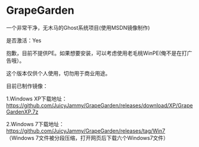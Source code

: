 # GrapeGarden
一个非常干净，无木马的Ghost系统项目(使用MSDN镜像制作)




是否激活：Yes





抱歉，目前不提供PE。如果想要安装，可以考虑使用老毛桃WinPE(俺不是在打广告哦）。




这个版本仅供个人使用，切勿用于商业用途。



目前已制作镜像：



1.Windows XP下载地址：https://github.com/JuicyJammy/GrapeGarden/releases/download/XP/GrapeGardenXP.7z



2.Windows 7下载地址： https://github.com/JuicyJammy/GrapeGarden/releases/tag/Win7                    （Windows 7文件被分段压缩，打开网页后下载六个Windows7文件）
